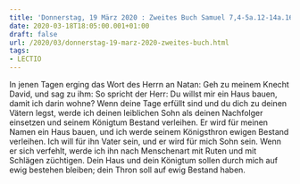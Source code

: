 ```yaml
---
title: 'Donnerstag, 19 März 2020 : Zweites Buch Samuel 7,4-5a.12-14a.16.'
date: 2020-03-18T18:05:00.001+01:00
draft: false
url: /2020/03/donnerstag-19-marz-2020-zweites-buch.html
tags: 
- LECTIO
---
```


In jenen Tagen erging das Wort des Herrn an Natan: Geh zu meinem Knecht David, und sag zu ihm: So spricht der Herr: Du willst mir ein Haus bauen, damit ich darin wohne? Wenn deine Tage erfüllt sind und du dich zu deinen Vätern legst, werde ich deinen leiblichen Sohn als deinen Nachfolger einsetzen und seinem Königtum Bestand verleihen. Er wird für meinen Namen ein Haus bauen, und ich werde seinem Königsthron ewigen Bestand verleihen. Ich will für ihn Vater sein, und er wird für mich Sohn sein. Wenn er sich verfehlt, werde ich ihn nach Menschenart mit Ruten und mit Schlägen züchtigen. Dein Haus und dein Königtum sollen durch mich auf ewig bestehen bleiben; dein Thron soll auf ewig Bestand haben.